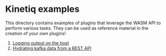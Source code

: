 # Kinetiq examples

This directory contains examples of plugins that leverage the WASM API to perform various tasks.  They can be used as
reference material in the creation of your own plugins!

1. [Logging output on the host](test_module.go)
2. [Hydrating kafka data from a REST API](test_module_complex.go)